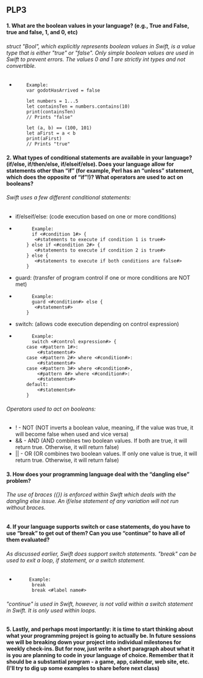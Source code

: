 ## PLP3

#### 1. What are the boolean values in your language? (e.g., True and False, true and false, 1, and 0,  etc)
###### struct "Bool", which explicitly represents boolean values in Swift, is a value type that is either "true" or "false". Only simple boolean values are used in Swift to prevent errors. The values 0 and 1 are strictly int types and not convertible. 
*         Example:
          var godotHasArrived = false
 
          let numbers = 1...5
          let containsTen = numbers.contains(10)
          print(containsTen)
          // Prints "false"
      
          let (a, b) == (100, 101)
          let aFirst = a < b
          print(aFirst)
          // Prints "true"
#### 2. What types of conditional statements are available in your language? (if/else, if/then/else,  if/elseif/else). Does your language allow for statements other than “if” (for example, Perl has an “unless” statement, which does the opposite of “if”!)? What operators are used to act on booleans?
###### Swift uses a few different conditional statements:
* if/elseif/else: (code execution based on one or more conditions)
*           Example:
            if <#condition 1#> {
             <#statements to execute if condition 1 is true#>
          } else if <#condition 2#> {
             <#statements to execute if condition 2 is true#>
          } else {
             <#statements to execute if both conditions are false#>
          }
* guard: (transfer of program control if one or more conditions are NOT met)
*           Example:
            guard <#condition#> else {
             <#statements#>
          }
* switch: (allows code execution depending on control expression)
*           Example:
            switch <#control expression#> {
          case <#pattern 1#>:
              <#statements#>
          case <#pattern 2#> where <#condition#>:
              <#statements#>
          case <#pattern 3#> where <#condition#>,
              <#pattern 4#> where <#condition#>:
              <#statements#>
          default:
              <#statements#>
          }
###### Operators used to act on booleans:
* ! - NOT (NOT inverts a boolean value, meaning, if the value was true, it will become false when used and vice versa)
* && - AND (AND combines two boolean values. If both are true, it will return true. Otherwise, it will return false)
* || - OR (OR combines two boolean values. If only one value is true, it will return true. Otherwise, it will return false)
#### 3. How does your programming language deal with the “dangling else” problem? 
###### The use of braces ({}) is enforced within Swift which deals with the dangling else issue. An if/else statement of any variation will not run without braces. 
#### 4. If your language supports switch or case statements, do you have to use “break” to get out of them? Can you use “continue” to have all of them evaluated?
###### As discussed earlier, Swift does support switch statements. "break" can be used to exit a loop, if statement, or a switch statement. 
*          Example:
            break
            break <#label name#>
###### "continue" is used in Swift, however, is not valid within a switch statement in Swift. It is only used within loops.
#### 5. Lastly, and perhaps most importantly: it is time to start thinking about what your programming project is going to actually be. In future sessions we will be breaking down your project into individual milestones for weekly check-ins. But for now, just write a short paragraph about what it is you are planning to code in your language of choice. Remember that it should be a substantial program - a game, app, calendar, web site, etc. (I'll try to dig up some examples to share before next class)
###### 
